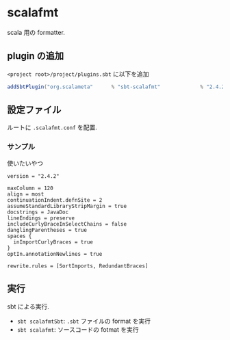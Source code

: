 # scalafmt

scala 用の formatter.  


## plugin の追加  

`<project root>/project/plugins.sbt` に以下を追加  
```sbt
addSbtPlugin("org.scalameta"      % "sbt-scalafmt"             % "2.4.2")
```

## 設定ファイル
ルートに `.scalafmt.conf` を配置.

### サンプル
使いたいやつ
```
version = "2.4.2"

maxColumn = 120
align = most
continuationIndent.defnSite = 2
assumeStandardLibraryStripMargin = true
docstrings = JavaDoc
lineEndings = preserve
includeCurlyBraceInSelectChains = false
danglingParentheses = true
spaces {
  inImportCurlyBraces = true
}
optIn.annotationNewlines = true

rewrite.rules = [SortImports, RedundantBraces]
```

## 実行  

sbt による実行.
- `sbt scalafmtSbt`: `.sbt` ファイルの format を実行
- `sbt scalafmt`: ソースコードの fotmat を実行  
